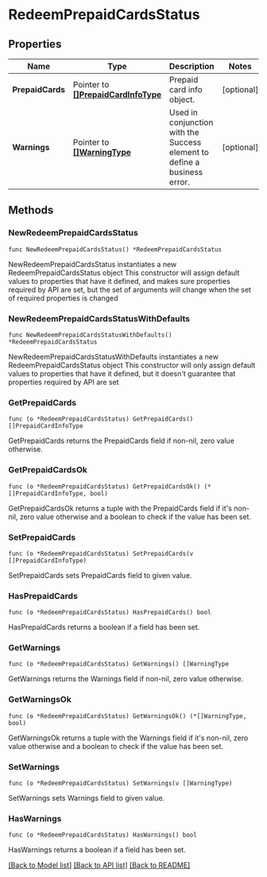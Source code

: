 # RedeemPrepaidCardsStatus

## Properties

Name | Type | Description | Notes
------------ | ------------- | ------------- | -------------
**PrepaidCards** | Pointer to [**[]PrepaidCardInfoType**](PrepaidCardInfoType.md) | Prepaid card info object. | [optional] 
**Warnings** | Pointer to [**[]WarningType**](WarningType.md) | Used in conjunction with the Success element to define a business error. | [optional] 

## Methods

### NewRedeemPrepaidCardsStatus

`func NewRedeemPrepaidCardsStatus() *RedeemPrepaidCardsStatus`

NewRedeemPrepaidCardsStatus instantiates a new RedeemPrepaidCardsStatus object
This constructor will assign default values to properties that have it defined,
and makes sure properties required by API are set, but the set of arguments
will change when the set of required properties is changed

### NewRedeemPrepaidCardsStatusWithDefaults

`func NewRedeemPrepaidCardsStatusWithDefaults() *RedeemPrepaidCardsStatus`

NewRedeemPrepaidCardsStatusWithDefaults instantiates a new RedeemPrepaidCardsStatus object
This constructor will only assign default values to properties that have it defined,
but it doesn't guarantee that properties required by API are set

### GetPrepaidCards

`func (o *RedeemPrepaidCardsStatus) GetPrepaidCards() []PrepaidCardInfoType`

GetPrepaidCards returns the PrepaidCards field if non-nil, zero value otherwise.

### GetPrepaidCardsOk

`func (o *RedeemPrepaidCardsStatus) GetPrepaidCardsOk() (*[]PrepaidCardInfoType, bool)`

GetPrepaidCardsOk returns a tuple with the PrepaidCards field if it's non-nil, zero value otherwise
and a boolean to check if the value has been set.

### SetPrepaidCards

`func (o *RedeemPrepaidCardsStatus) SetPrepaidCards(v []PrepaidCardInfoType)`

SetPrepaidCards sets PrepaidCards field to given value.

### HasPrepaidCards

`func (o *RedeemPrepaidCardsStatus) HasPrepaidCards() bool`

HasPrepaidCards returns a boolean if a field has been set.

### GetWarnings

`func (o *RedeemPrepaidCardsStatus) GetWarnings() []WarningType`

GetWarnings returns the Warnings field if non-nil, zero value otherwise.

### GetWarningsOk

`func (o *RedeemPrepaidCardsStatus) GetWarningsOk() (*[]WarningType, bool)`

GetWarningsOk returns a tuple with the Warnings field if it's non-nil, zero value otherwise
and a boolean to check if the value has been set.

### SetWarnings

`func (o *RedeemPrepaidCardsStatus) SetWarnings(v []WarningType)`

SetWarnings sets Warnings field to given value.

### HasWarnings

`func (o *RedeemPrepaidCardsStatus) HasWarnings() bool`

HasWarnings returns a boolean if a field has been set.


[[Back to Model list]](../README.md#documentation-for-models) [[Back to API list]](../README.md#documentation-for-api-endpoints) [[Back to README]](../README.md)


